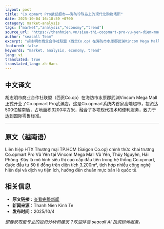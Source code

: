 ```yaml
---
layout: post
title: "Co.opmart Pro武延超市——海防珍珠岛上的现代化购物场所"
date: 2025-10-04 16:18:59 +0700
category: market-analysis
tags: ["market","analysis","economy","trend"]
source_url: "https://thanhnien.vn/sieu-thi-coopmart-pro-vu-yen-diem-mua-sam-hien-dai-giua-dao-ngoc-hai-phong-185251004160924509.htm"
author: "seacall Team"
excerpt: "胡志明市商业合作社联盟（西贡Co.op）在海防市水原郡武渊Vincom Mega Mall正式开业了Co.opmart Pro武渊店。这是Co.opmart系统内首家高端超市，投资达500亿越南盾，占地面积3200平方米，融合了多项现代技术和便利服务，致力于达到国际零售标准。..."
featured: false
keywords: "market, analysis, economy, trend"
lang: vi
translated: true
translated_lang: zh-Hans
---
```


## 中文译文

胡志明市商业合作社联盟（西贡Co.op）在海防市水原郡武渊Vincom Mega Mall正式开业了Co.opmart Pro武渊店。这是Co.opmart系统内首家高端超市，投资达500亿越南盾，占地面积3200平方米，融合了多项现代技术和便利服务，致力于达到国际零售标准。

---

## 原文（越南语）

Li&ecirc;n hiệp HTX Thương mại TP.HCM (Saigon Co.op) ch&iacute;nh thức khai trương Co.opmart Pro Vũ Y&ecirc;n tại Vincom Mega Mall Vũ Y&ecirc;n, Thủy Nguy&ecirc;n, Hải Ph&ograve;ng. Đ&acirc;y l&agrave; m&ocirc; h&igrave;nh si&ecirc;u thị cao cấp đầu ti&ecirc;n trong hệ thống Co.opmart, được đầu tư 50 tỉ đồng tr&ecirc;n diện t&iacute;ch 3.200m&sup2;, t&iacute;ch hợp nhiều c&ocirc;ng nghệ hiện đại v&agrave; dịch vụ tiện &iacute;ch, hướng đến chuẩn mực b&aacute;n lẻ quốc tế.

## 相关信息

- **原文链接**：[查看完整新闻](https://thanhnien.vn/sieu-thi-coopmart-pro-vu-yen-diem-mua-sam-hien-dai-giua-dao-ngoc-hai-phong-185251004160924509.htm)
- **新闻来源**：Thanh Nien Kinh Te
- **发布时间**：2025/10/4

*想要获取更专业的投资分析和建议？欢迎体验 seacall AI 投资顾问服务。*